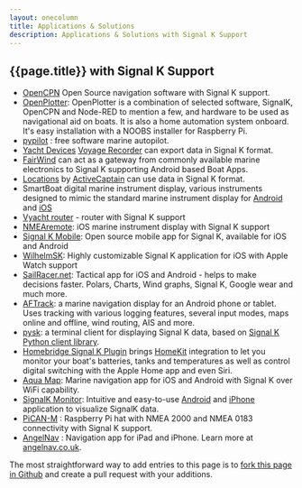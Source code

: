 ```yaml
---
layout: onecolumn
title: Applications & Solutions
description: Applications & Solutions with Signal K Support
---
```


## {{page.title}} with Signal K Support

- [OpenCPN](https://opencpn.org/) Open Source navigation software with Signal K support.
- [OpenPlotter](https://openmarine.net/openplotter): OpenPlotter is a combination of selected software, SignalK, OpenCPN and Node-RED to mention a few, and hardware to be used as navigational aid on boats. It is also a home automation system onboard. It's easy installation with a NOOBS installer for Raspberry Pi.
- [pypilot](http://pypilot.org/) : free software marine autopilot.
- [Yacht Devices](http://www.yachtd.com) [Voyage Recorder](http://www.yachtd.com/products/recorder.html) can export
  data in Signal K format.
- [FairWind](http://fairwind.uniparthenope.it) can act as a gateway from commonly available marine electronics to
  Signal&nbsp;K supporting Android based Boat Apps.
- [Locations](https://activecaptain.com/locations/index.php) by [ActiveCaptain](https://activecaptain.com/index.php) can use data in Signal K format.
- SmartBoat digital marine instrument display, various instruments designed to mimic the standard marine instrument display for [Android](https://play.google.com/store/apps/details?id=com.smartboatnetwork.smartboat) and [iOS](https://itunes.apple.com/us/app/smartboat/id1299526775)
- [Vyacht router](http://vyacht.net/) - router with Signal K support
- [NMEAremote](http://www.zapfware.de/en/products/nmearemote/): iOS marine instrument display with Signal K support
- [Signal K Mobile](https://github.com/itemir/signalk-mobile): Open source mobile app for Signal K, available for iOS and Android
- [WilhelmSK](https://itunes.apple.com/us/app/wilhelmsk/id1150499484?mt=8): Highly customizable Signal K application for iOS with Apple Watch support
- [SailRacer.net](http://sailracer.net): Tactical app for iOS and Android - helps to make decisions faster. Polars, Charts, Wind graphs, Signal K, Google wear and much more.
- [AFTrack](http://afischer-online.de/and/aftrack/): a marine navigation display for an Android phone or tablet. Uses tracking with various logging features, several input modes, maps online and offline, wind routing, AIS and more.
- [pysk](https://github.com/ph1l/pysk): a terminal client for displaying Signal K data, based on [Signal K Python client library](https://github.com/ph1l/python-signalk-client).
- [Homebridge Signal K Plugin](https://www.npmjs.com/package/homebridge-signalk) brings [HomeKit](https://www.apple.com/ios/home/) integration to let you monitor your boat's batteries, tanks and temperatures as well as control digital switching with the Apple Home app and even Siri.
- [Aqua Map](http://www.globalaquamaps.com): Marine navigation app for iOS and Android with Signal K over WiFi capability.
- [SignalK Monitor](https://www.youtube.com/watch?v=X8VbkD8WYV8): Intuitive and easy-to-use [Android](https://play.google.com/store/apps/details?id=com.belmille.signalkflutter) and [iPhone](https://apps.apple.com/fi/app/signalk-monitor/id1534189860) application to visualize SignalK data.
- [PiCAN-M](http://skpang.co.uk/catalog/picanm-with-nmea-0183-and-nmea-2000-connection-3a-smps-p-1599.html) : Raspberry Pi hat with NMEA 2000 and NMEA 0183 connectivity with Signal K support.
- [AngelNav](https://www.angelnav.co.uk/) : Navigation app for iPad and iPhone. Learn more at [angelnav.co.uk](https://www.angelnav.co.uk/).



The most straightforward way to add entries to this page is to
[fork this page in Github](https://github.com/SignalK/signalk.github.io/blob/master/solutions.md) and
create a pull request with your additions.
